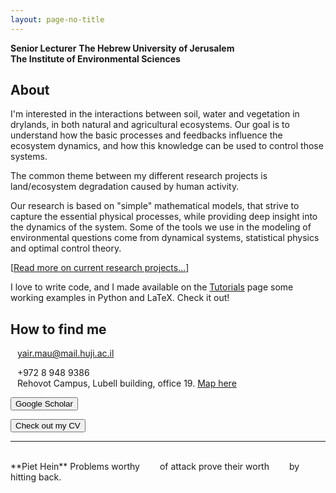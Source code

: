 ```yaml
---
layout: page-no-title
---
```

**Senior Lecturer**
**The Hebrew University of Jerusalem**  
**The Institute of Environmental Sciences**  

## About
I'm interested in the interactions between soil, water and vegetation in drylands, in both natural and agricultural ecosystems.
Our goal is to understand how the basic processes and feedbacks influence the ecosystem dynamics, and how this knowledge can be used to control those systems.

The common theme between my different research projects is land/ecosystem degradation caused by human activity.


Our research is based on "simple" mathematical models, that strive to capture the essential physical processes, while providing deep insight into the dynamics of the system.
Some of the tools we use in the modeling of environmental questions come from dynamical systems, statistical physics and optimal control theory.


\[[Read more on current research projects...](/research/)\]

I love to write code, and I made available on the [Tutorials](/tutorials/) page some working examples in Python and LaTeX. Check it out!

## How to find me
<i class="fas fa-envelope fa-fw fa-lg svv" aria-hidden="true"></i> <span>&ensp;</span> yair.mau@mail.huji.ac.il   
<!-- <i class="material-icons svv">phone</i> -->
<i class="fas fa-phone fa-fw fa-lg svv fa-flip-horizontal" aria-hidden="true"></i>
<span>&ensp;</span> +972 8 948 9386  
<i class="fas fa-map-marked-alt fa-fw fa-lg svv"></i> <span>&ensp;</span> Rehovot Campus, Lubell building, office 19. <a href="https://goo.gl/maps/DM62y5VXAxJ2" target="_blank">Map here</a>


<button class="my_button_small" onclick="window.open('https://scholar.google.com/citations?user=kiKmEQMAAAAJ', '_blank');">Google Scholar</button>
<!-- <a href="https://scholar.google.com/citations?user=kiKmEQMAAAAJ" class="btn">Google Scholar</a> -->
<!-- <a href="/cv_yairmau.pdf" class="btn">Check out my CV</a> -->
<button class="my_button_small" onclick="window.open('/cv_yairmau.pdf', '_blank');">Check out my CV</button>

----
<br>
**Piet Hein**  
<i class="fas fa-quote-left fa-4x fa-pull-left fa-border" aria-hidden="true"></i>
Problems worthy  
&emsp;&emsp;of attack  
prove their worth  
&emsp;&emsp;by hitting back.  
